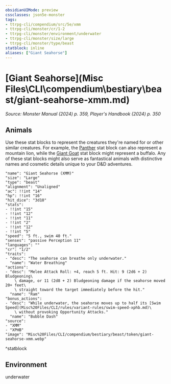 ```yaml
---
obsidianUIMode: preview
cssclasses: json5e-monster
tags:
- ttrpg-cli/compendium/src/5e/xmm
- ttrpg-cli/monster/cr/1-2
- ttrpg-cli/monster/environment/underwater
- ttrpg-cli/monster/size/large
- ttrpg-cli/monster/type/beast
statblock: inline
aliases: ["Giant Seahorse"]
---
```

# [Giant Seahorse](Misc Files\CLI\compendium\bestiary\beast/giant-seahorse-xmm.md)
*Source: Monster Manual (2024) p. 359, Player's Handbook (2024) p. 350*  

## Animals

Use these stat blocks to represent the creatures they're named for or other similar creatures. For example, the [Panther](Misc%20Files/CLI/compendium/bestiary/beast/panther-xmm.md) stat block can also represent a mountain lion, while the [Giant Goat](Misc%20Files/CLI/compendium/bestiary/beast/giant-goat-xmm.md) stat block might represent a buffalo. Any of these stat blocks might also serve as fantastical animals with distinctive names and cosmetic details unique to your D&D adventures.

```statblock
"name": "Giant Seahorse (XMM)"
"size": "Large"
"type": "beast"
"alignment": "Unaligned"
"ac": !!int "14"
"hp": !!int "16"
"hit_dice": "3d10"
"stats":
- !!int "15"
- !!int "12"
- !!int "11"
- !!int "2"
- !!int "12"
- !!int "5"
"speed": "5 ft., swim 40 ft."
"senses": "passive Perception 11"
"languages": ""
"cr": "1/2"
"traits":
- "desc": "The seahorse can breathe only underwater."
  "name": "Water Breathing"
"actions":
- "desc": "Melee Attack Roll: +4, reach 5 ft. Hit: 9 (2d6 + 2) Bludgeoning\
    \ damage, or 11 (2d8 + 2) Bludgeoning damage if the seahorse moved 20+ feet\
    \ straight toward the target immediately before the hit."
  "name": "Ram"
"bonus_actions":
- "desc": "While underwater, the seahorse moves up to half its [Swim Speed](Misc%20Files/CLI/rules/variant-rules/swim-speed-xphb.md)\
    \ without provoking Opportunity Attacks."
  "name": "Bubble Dash"
"source":
- "XMM"
- "XPHB"
"image": "Misc%20Files/CLI/compendium/bestiary/beast/token/giant-seahorse-xmm.webp"
```
^statblock

## Environment

underwater